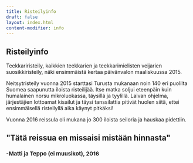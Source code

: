 ```yaml
---
title: Risteilyinfo
draft: false
layout: index.html
content-modifier: info
---
```

## Risteilyinfo

Teekkariristeily, kaikkien teekkarien ja teekkarimielisten veijarien suosikkiristeily, näki ensimmäistä kertaa päivänvalon maaliskuussa 2015.

Neitsytristeily vuonna 2015 starttasi Turusta mukanaan noin 140 eri puolilta Suomea saapunutta iloista risteilijää. Itse matka soljui eteenpäin kuin humalainen norsu mikroluokassa, täysillä ja tyylillä. Laivan ohjelma, järjestäjien lottoamat kisailut ja täysi tanssilattia pitivät huolen siitä, ettei ensimmäisellä risteilyllä aika käynyt pitkäksi!

Vuonna 2016 reissula oli mukana jo 300 iloista seiloria ja hauskaa pidettiin.

<h2 style="padding-bottom: 0">"Tätä reissua en missaisi mistään hinnasta" </h2>
<h2 style="padding-top: 0; font-size: 15px"> -Matti ja Teppo (ei muusikot), 2016</h2>

<div class="rounded-container">
<div class="rounded-image" style="background-image: url(assets/info1.jpg)"></div></div>
<div class="rounded-container">
<div class="rounded-image" style="background-image: url(assets/info2.jpg)"></div></div>
<div class="rounded-container">
<div class="rounded-image" style="background-image: url(assets/info3.jpg)"></div></div>
<div class="rounded-container">
<div class="rounded-image" style="background-image: url(assets/info4.jpg)"></div></div>